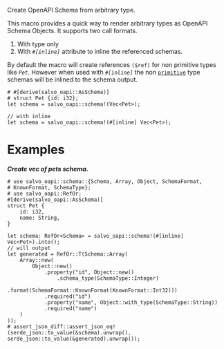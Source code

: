 Create OpenAPI Schema from arbitrary type.

This macro provides a quick way to render arbitrary types as OpenAPI Schema Objects. It
supports two call formats.
1. With type only
2. With _`#[inline]`_ attribute to inline the referenced schemas.

By default the macro will create references `($ref)` for non primitive types like _`Pet`_.
However when used with _`#[inline]`_ the non [`primitive`][primitive] type schemas will
be inlined to the schema output.

```
# #[derive(salvo_oapi::AsSchema)]
# struct Pet {id: i32};
let schema = salvo_oapi::schema!(Vec<Pet>);

// with inline
let schema = salvo_oapi::schema!(#[inline] Vec<Pet>);
```

# Examples

_**Create vec of pets schema.**_
```
# use salvo_oapi::schema::{Schema, Array, Object, SchemaFormat,
# KnownFormat, SchemaType};
# use salvo_oapi::RefOr;
#[derive(salvo_oapi::AsSchema)]
struct Pet {
    id: i32,
    name: String,
}

let schema: RefOr<Schema> = salvo_oapi::schema!(#[inline] Vec<Pet>).into();
// will output
let generated = RefOr::T(Schema::Array(
    Array::new(
        Object::new()
            .property("id", Object::new()
                .schema_type(SchemaType::Integer)
                .format(SchemaFormat::KnownFormat(KnownFormat::Int32)))
            .required("id")
            .property("name", Object::with_type(SchemaType::String))
            .required("name")
    )
));
# assert_json_diff::assert_json_eq!(serde_json::to_value(&schema).unwrap(), serde_json::to_value(&generated).unwrap());
```

[primitive]: https://doc.rust-lang.org/std/primitive/index.html